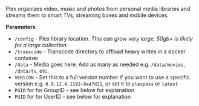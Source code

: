 Plex organizes video, music and photos from personal media libraries and streams them to smart TVs, streaming boxes and mobile devices.


**Parameters**

* `/config` - Plex library location. *This can grow very large, 50gb+ is likely for a large collection.*
* `/transcode` - Transcode directory to offload heavy writes in a docker container
* `/data` - Media goes here. Add as many as needed e.g. `/data/movies`, `/data/tv`, etc.
* `VERSION` - Set this to a full version number if you want to use a specific version e.g. `0.9.12.4.1192-9a47d21`, or set it to `plexpass` or `latest`
* `PGID` for for GroupID - see below for explanation
* `PUID` for for UserID - see below for explanation